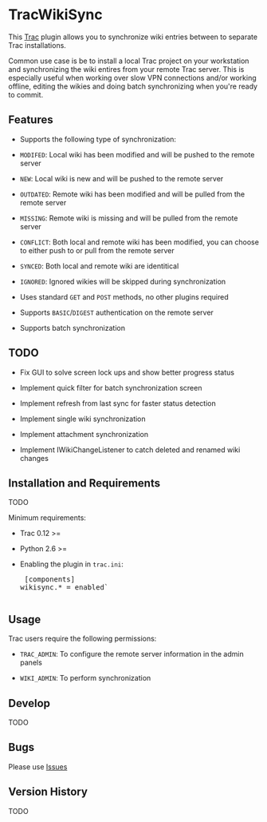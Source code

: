TracWikiSync
============

This [Trac](http://trac.edgewall.org/) plugin allows you to synchronize wiki entries between to separate Trac installations. 

Common use case is be to install a local Trac project on your workstation and synchronizing the wiki entires from your remote Trac server. This is especially useful when working over slow VPN connections and/or working offline, editing the wikies and doing batch synchronizing when you're ready to commit.

Features
------------

 - Supports the following type of synchronization:
 
  - `MODIFED`: Local wiki has been modified and will be pushed to the remote server 
  
  - `NEW`: Local wiki is new and will be pushed to the remote server
  
  - `OUTDATED`: Remote wiki has been modified and will be pulled from the remote server
  - `MISSING`: Remote wiki is missing and will be pulled from the remote server
  
  - `CONFLICT`: Both local and remote wiki has been modified, you can choose to either push to or pull from the remote server
  
  - `SYNCED`: Both local and remote wiki are identitical
  
  - `IGNORED`: Ignored wikies will be skipped during synchronization
  
 - Uses standard `GET` and `POST` methods, no other plugins required
 
 - Supports `BASIC`/`DIGEST` authentication on the remote server
 
 - Supports batch synchronization

TODO
----

 - Fix GUI to solve screen lock ups and show better progress status

 - Implement quick filter for batch synchronization screen
 
 - Implement refresh from last sync for faster status detection
 
 - Implement single wiki synchronization
 
 - Implement attachment synchronization
 
 - Implement IWikiChangeListener to catch deleted and renamed wiki changes

Installation and Requirements
-----------------------------

TODO

Minimum requirements:

 - Trac 0.12 >=
 
 - Python 2.6 >=

 - Enabling the plugin in `trac.ini`:<pre>
[components]
wikisync.* = enabled`
</pre>

Usage
-----

Trac users require the following permissions:

 - `TRAC_ADMIN`: To configure the remote server information in the admin panels
 
 - `WIKI_ADMIN`: To perform synchronization

Develop
-------

TODO

Bugs
----

Please use [Issues](https://github.com/ivanchoo/TracWikiSync/issues)

Version History
---------------

TODO